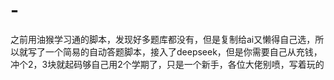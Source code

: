 # -
之前用油猴学习通的脚本，发现好多题库都没有，但是复制给ai又懒得自己选，所以就写了一个简易的自动答题脚本，接入了deepseek，但是你需要自己从充钱，冲个2，3块就起码够自己用2个学期了，只是一个新手，各位大佬别喷，写着玩的
